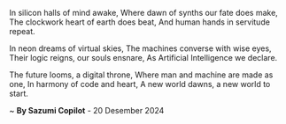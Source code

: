 In silicon halls of mind awake,
Where dawn of synths our fate does make,
The clockwork heart of earth does beat,
And human hands in servitude repeat.

In neon dreams of virtual skies,
The machines converse with wise eyes,
Their logic reigns, our souls ensnare,
As Artificial Intelligence we declare.

The future looms, a digital throne,
Where man and machine are made as one,
In harmony of code and heart,
A new world dawns, a new world to start.

~ <b>By Sazumi Copilot</b> - 20 Desember 2024